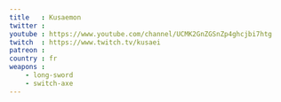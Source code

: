 ```yaml
---
title   : Kusaemon
twitter : 
youtube : https://www.youtube.com/channel/UCMK2GnZGSnZp4ghcjbi7htg
twitch  : https://www.twitch.tv/kusaei
patreon : 
country : fr
weapons :
    - long-sword
    - switch-axe
---
```


